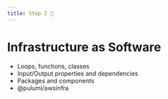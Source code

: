 ```yaml
---
title: Step 2 🚧
---
```


# Infrastructure as Software

* Loops, functions, classes
* Input/Output properties and dependencies
* Packages and components
* @pulumi/awsinfra


